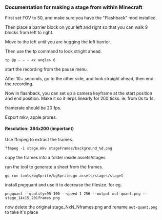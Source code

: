 ### Documentation for making a stage from within Minecraft


First set FOV to 50, and make sure you have the "Flashback" mod installed.


Then place a barrier block on your left and right so that you can walk 9 blocks from left to right.


Move to the left until you are hugging the left barrier.


Then use the tp command to look stright ahead.

```
tp @p ~ ~ ~ <x angle> 0
```


start the recording from the pause menu.


After 10+ seconds, go to the other side, and look straight ahead, then end the recording.


Now in flashback, you can set up a camera keyframe at the start position and end position.
Make it so it lerps linearly for 200 ticks. ie. from 0s to 1s.

framerate should be 20 fps.

Export mkv, apple prores.

#### Resolution: 384x200 (important)



Use ffmpeg to extract the frames.
```
ffmpeg -i stage.mkv stageFrames/background_%d.png
```

copy the frames into a folder inside assets/stages

run the tool to generate a sheet from the frames.


```
go run tools/bgSprite/bgSprite.go assets/stages/stage1
```


install pngquant and use it to decrease the filesize. for eg.

```
pngquant --quality=95-100 --speed 1 256 --output out-quant.png -- stage_14x15_201frames.png
```

now delete the original stage_NxN_Nframes.png and rename `out-quant.png` to take it's place
